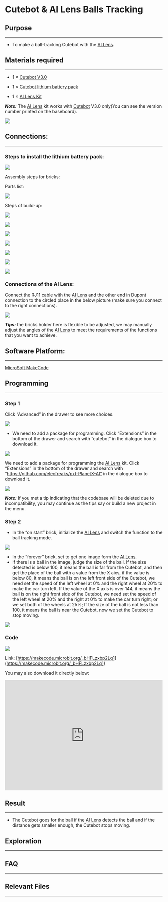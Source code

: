 #  Cutebot & AI Lens Balls Tracking

## Purpose 
---
- To make a ball-tracking Cutebot with the [AI Lens](https://www.elecfreaks.com/elecfreaks-smart-ai-lens-kit.html). 

## Materials required
---

- 1 × [Cutebot V3.0](https://www.elecfreaks.com/micro-bit-smart-cutebot.html)

- 1 × [Cutebot lithium battery pack](https://www.elecfreaks.com/cutebot-lithium-battery-pack.html)

- 1 × [AI Lens Kit](https://www.elecfreaks.com/elecfreaks-smart-ai-lens-kit.html)

***Note:*** The [AI Lens](https://www.elecfreaks.com/elecfreaks-smart-ai-lens-kit.html) kit works with [Cutebot](https://www.elecfreaks.com/micro-bit-smart-cutebot.html) V3.0 only(You can see the version number printed on the baseboard).

![](./images/cutebot-16-04.png)

## Connections:
---

### Steps to install the lithium battery pack: 

![](./images/cutebot-step-01.png)

Assembly steps for bricks:

Parts list:

![](./images/cutebot-step-02.png)

Steps of build-up:

![](./images/cutebot-step-03.png)

![](./images/cutebot-step-04.png)

![](./images/cutebot-step-05.png)

![](./images/cutebot-step-06.png)

![](./images/cutebot-step-07.png)

![](./images/cutebot-step-08.png)

![](./images/cutebot-step-09.png)



### Connections of the AI Lens: 

Connect the RJ11 cable with the [AI Lens](https://www.elecfreaks.com/elecfreaks-smart-ai-lens-kit.html) and the other end in Dupont connection to the circled place in the below picture (make sure you connect to the right connections).

![](./images/cutebot-step-10.png)

***Tips:*** the bricks holder here is flexible to be adjusted, we may manually adjust the angles of the [AI Lens](https://www.elecfreaks.com/elecfreaks-smart-ai-lens-kit.html) to meet the requirements of the functions that you want to achieve.

## Software Platform:
---

[MicroSoft MakeCode](https://makecode.microbit.org/#)

## Programming
---

### Step 1

Click “Advanced” in the drawer to see more choices.

![](./images/cutebot-pk-1.png)

- We need to add a package for programming. Click “Extensions” in the bottom of the drawer and search with “cutebot” in the dialogue box to download it.

![](./images/cutebot-pk-11.png)


We need to add a package for programming the [AI Lens](https://www.elecfreaks.com/elecfreaks-smart-ai-lens-kit.html) kit. Click “Extensions” in the bottom of the drawer and search with “https://github.com/elecfreaks/pxt-PlanetX-AI” in the dialogue box to download it.

![](./images/cutebot-pk-12.png)

***Note:*** If you met a tip indicating that the codebase will be deleted due to incompatibility, you may continue as the tips say or build a new project in the menu.

###  Step 2

- In the “on start” brick, initialize the [AI Lens](https://www.elecfreaks.com/elecfreaks-smart-ai-lens-kit.html) and switch the function to the ball tracking mode.

![](./images/case-19-01.png)

- In the “forever” brick, set to get one image form the [AI Lens](https://www.elecfreaks.com/elecfreaks-smart-ai-lens-kit.html).
- If there is a ball in the image, judge the size of the ball. If the size detected is below 100, it means the ball is far from the Cutebot, and then get the place of the ball with a value from the X aixs, if the value is below 80, it means the ball is on the left front side of the Cutebot, we need set the speed of the left wheel at 0% and the right wheel at 20% to make the car turn left. If the value of the X axis is over 144, it means the ball is on the right front side of the Cutebot, we need set the speed of the left wheel at 20% and the right at 0% to make the car turn right; or we set both of the wheels at 25%; If the size of the ball is not less than 100, it means the ball is near the Cutebot, now we set the Cutebot to stop moving. 

![](./images/case-19-02.png)


### Code

![](./images/case-19-03.png)

Link: [https://makecode.microbit.org/_bHFLzxbp2Lq1](https://makecode.microbit.org/_bHFLzxbp2Lq1)

You may also download it directly below:

<div style="position:relative;height:0;padding-bottom:70%;overflow:hidden;">
<iframe style="position:absolute;top:0;left:0;width:100%;height:100%;" src="https://makecode.microbit.org/#pub:https://makecode.microbit.org/_bHFLzxbp2Lq1" frameborder="0" sandbox="allow-popups allow-forms allow-scripts allow-same-origin">
</iframe>
</div>  

## Result
---
- The Cutebot goes for the ball if the [AI Lens](https://www.elecfreaks.com/elecfreaks-smart-ai-lens-kit.html) detects the ball and if the distance gets smaller enough, the Cutebot stops moving. 



## Exploration
---

## FAQ
---

## Relevant Files 
---
